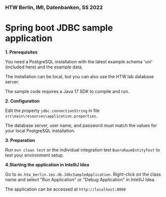 ### HTW Berlin, IMI, Datenbanken, SS 2022

# Spring boot JDBC sample application

**1. Prerequisites**

You need a PostgreSQL installation with the latest example schema 'uni' (included here) and the example data.

The installation can be local, but you can also use the HTW lab database server.

The sample code requires a Java 17 SDK to compile and run.

**2. Configuration**

Edit the property `jdbc.connectionString` in file  `src\main\resources\application.properties`.

The database server, user name, and password must match the values for your local PostgreSQL installation.

**3. Preparation**

Run `mvn clean test` or the individual integration test `BueroRaumEntityTest` to test your environment setup.

**4.Starting the application in IntelliJ Idea**

Go to `de.htw_berlin.imi.db.JdbcSampleApplication`.
Right-click on the class name and select "Run Application" or "Debug Application" in IntelliJ Idea.

The application can be accessed at `http://localhost:8080`
